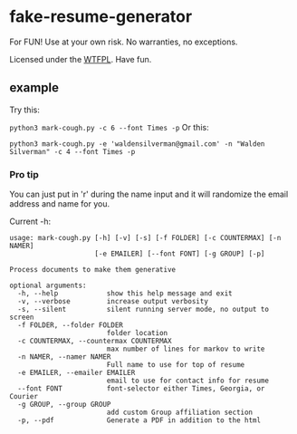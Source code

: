 # fake-resume-generator
For FUN! Use at your own risk. No warranties, no exceptions.

Licensed under the [WTFPL](http://www.wtfpl.net/). Have fun.

## example

Try this:

`python3 mark-cough.py -c 6 --font Times -p`
Or this:

`python3 mark-cough.py -e 'waldensilverman@gmail.com' -n "Walden Silverman" -c 4 --font Times -p`

### Pro tip

You can just put in 'r' during the name input and it will randomize the email address and name for you.

Current -h:

```python3
usage: mark-cough.py [-h] [-v] [-s] [-f FOLDER] [-c COUNTERMAX] [-n NAMER]
                     [-e EMAILER] [--font FONT] [-g GROUP] [-p]

Process documents to make them generative

optional arguments:
  -h, --help            show this help message and exit
  -v, --verbose         increase output verbosity
  -s, --silent          silent running server mode, no output to screen
  -f FOLDER, --folder FOLDER
                        folder location
  -c COUNTERMAX, --countermax COUNTERMAX
                        max number of lines for markov to write
  -n NAMER, --namer NAMER
                        Full name to use for top of resume
  -e EMAILER, --emailer EMAILER
                        email to use for contact info for resume
  --font FONT           font-selector either Times, Georgia, or Courier
  -g GROUP, --group GROUP
                        add custom Group affiliation section
  -p, --pdf             Generate a PDF in addition to the html
  ```

